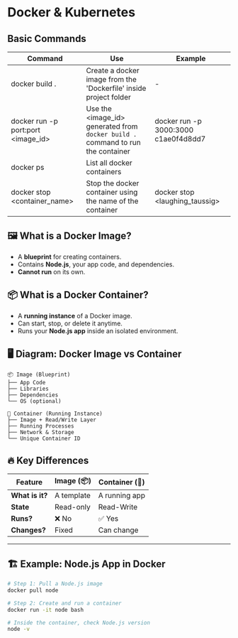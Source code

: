 # Docker & Kubernetes

## Basic Commands

| Command                            | Use                                                                             | Example                              |
| ---------------------------------- | ------------------------------------------------------------------------------- | ------------------------------------ |
| docker build .                     | Create a docker image from the 'Dockerfile' inside project folder               | -                                    |
| docker run -p port:port <image_id> | Use the <image_id> generated from `docker build .` command to run the container | docker run -p 3000:3000 c1ae0f4d8dd7 |
| docker ps                          | List all docker containers                                                      |                                      |
| docker stop <container_name>       | Stop the docker container using the name of the container                       | docker stop <laughing_taussig>       |

## 🖼️ **What is a Docker Image?**

-   A **blueprint** for creating containers.
-   Contains **Node.js**, your app code, and dependencies.
-   **Cannot run** on its own.

## 📦 **What is a Docker Container?**

-   A **running instance** of a Docker image.
-   Can start, stop, or delete it anytime.
-   Runs your **Node.js app** inside an isolated environment.

## 🖥️ **Diagram: Docker Image vs Container**

```
📦 Image (Blueprint)
├── App Code
├── Libraries
├── Dependencies
└── OS (optional)

🚀 Container (Running Instance)
├── Image + Read/Write Layer
├── Running Processes
├── Network & Storage
└── Unique Container ID
```

## 🔥 **Key Differences**

| Feature         | Image (📦) | Container (🚀) |
| --------------- | ---------- | -------------- |
| **What is it?** | A template | A running app  |
| **State**       | Read-only  | Read-Write     |
| **Runs?**       | ❌ No      | ✅ Yes         |
| **Changes?**    | Fixed      | Can change     |

---

## 🏗 **Example: Node.js App in Docker**

```sh
# Step 1: Pull a Node.js image
docker pull node

# Step 2: Create and run a container
docker run -it node bash

# Inside the container, check Node.js version
node -v
```

